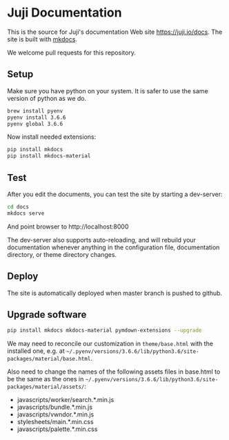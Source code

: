 # Juji Documentation

This is the source for Juji's documentation Web site https://juji.io/docs. The site is built with [mkdocs](https://mkdocs.org).

We welcome pull requests for this repository.

## Setup

Make sure you have python on your system. It is safer to use the same version of python as we do. 

```bash
brew install pyenv
pyenv install 3.6.6
pyenv global 3.6.6
```

Now install needed extensions:

```bash
pip install mkdocs
pip install mkdocs-material
```

## Test

After you edit the documents, you can test the site by starting a dev-server:

```bash
cd docs
mkdocs serve
```

And point browser to http://localhost:8000

The dev-server also supports auto-reloading, and will rebuild your documentation whenever anything in the configuration file, documentation directory, or theme directory changes.


## Deploy

The site is automatically deployed when master branch is pushed to github.

## Upgrade software

```bash
pip install mkdocs mkdocs-material pymdown-extensions --upgrade
```

We may need to reconcile our customization in `theme/base.html` with the installed one, e.g. at `~/.pyenv/versions/3.6.6/lib/python3.6/site-packages/material/base.html`. 

Also need to change the names of the following assets files in base.html to be the same as the ones in `~/.pyenv/versions/3.6.6/lib/python3.6/site-packages/material/assets/`:

* javascripts/worker/search.*.min.js
* javascripts/bundle.*.min.js
* javascripts/vwndor.*.min.js
* stylesheets/main.*.min.css
* javascripts/palette.*.min.css

